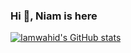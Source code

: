 ### Hi 👋, Niam is here
[![Iamwahid's GitHub stats](https://github-readme-stats.vercel.app/api?username=iamwahid)](https://github.com/anuraghazra/github-readme-stats)

[](https://komarev.com/ghpvc/?username=iamwahid)

<!-- **iamwahid/iamwahid** is a ✨ _special_ ✨ repository because its `README.md` (this file) appears on your GitHub profile.

Here are some ideas to get you started:

- 🔭 I’m currently working on ...
- 🌱 I’m currently learning ...
- 👯 I’m looking to collaborate on ...
- 🤔 I’m looking for help with ...
- 💬 Ask me about ...
- 📫 How to reach me: ...
- 😄 Pronouns: ...
- ⚡ Fun fact: ...
-->
